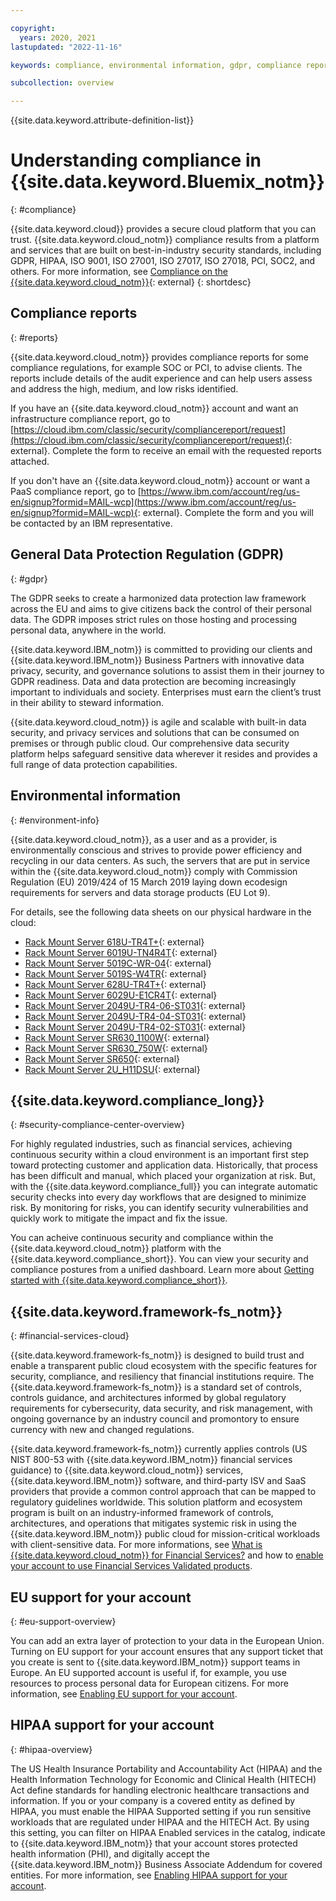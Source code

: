 ```yaml
---

copyright:
  years: 2020, 2021
lastupdated: "2022-11-16"

keywords: compliance, environmental information, gdpr, compliance reports, financial services, compliance settings, compliance features

subcollection: overview

---
```


{{site.data.keyword.attribute-definition-list}}

# Understanding compliance in {{site.data.keyword.Bluemix_notm}}
{: #compliance}

{{site.data.keyword.cloud}} provides a secure cloud platform that you can trust. {{site.data.keyword.cloud_notm}} compliance results from a platform and services that are built on best-in-industry security standards, including GDPR, HIPAA, ISO 9001, ISO 27001, ISO 27017, ISO 27018, PCI, SOC2, and others. For more information, see [Compliance on the {{site.data.keyword.cloud_notm}}](https://www.ibm.com/cloud/compliance){: external}
{: shortdesc}

## Compliance reports
{: #reports}

{{site.data.keyword.cloud_notm}} provides compliance reports for some compliance regulations, for example SOC or PCI, to advise clients. The reports include details of the audit experience and can help users assess and address the high, medium, and low risks identified.

If you have an {{site.data.keyword.cloud_notm}} account and want an infrastructure compliance report, go to [https://cloud.ibm.com/classic/security/compliancereport/request](https://cloud.ibm.com/classic/security/compliancereport/request){: external}. Complete the form to receive an email with the requested reports attached.

If you don't have an {{site.data.keyword.cloud_notm}} account or want a PaaS compliance report, go to [https://www.ibm.com/account/reg/us-en/signup?formid=MAIL-wcp](https://www.ibm.com/account/reg/us-en/signup?formid=MAIL-wcp){: external}. Complete the form and you will be contacted by an IBM representative.

## General Data Protection Regulation (GDPR)
{: #gdpr}

The GDPR seeks to create a harmonized data protection law framework across the EU and aims to give citizens back the control of their personal data. The GDPR imposes strict rules on those hosting and processing personal data, anywhere in the world.

{{site.data.keyword.IBM_notm}} is committed to providing our clients and {{site.data.keyword.IBM_notm}} Business Partners with innovative data privacy, security, and governance solutions to assist them in their journey to GDPR readiness. Data and data protection are becoming increasingly important to individuals and society. Enterprises must earn the client’s trust in their ability to steward information.

{{site.data.keyword.cloud_notm}} is agile and scalable with built-in data security, and privacy services and solutions that can be consumed on premises or through public cloud. Our comprehensive data security platform helps safeguard sensitive data wherever it resides and provides a full range of data protection capabilities.

## Environmental information
{: #environment-info}

{{site.data.keyword.cloud_notm}}, as a user and as a provider, is environmentally conscious and strives to provide power efficiency and recycling in our data centers. As such, the servers that are put in service within the {{site.data.keyword.cloud_notm}} comply with Commission Regulation (EU) 2019/424 of 15 March 2019 laying down ecodesign requirements for servers and data storage products (EU Lot 9).

For details, see the following data sheets on our physical hardware in the cloud:
* [Rack Mount Server 618U-TR4T+](https://cloud.ibm.com/media/docs/downloads/environment-info-datasheets/1U_X10DRU-i+.pdf){: external}
* [Rack Mount Server 6019U-TN4R4T](https://cloud.ibm.com/media/docs/downloads/environment-info-datasheets/1U_X11DPU.pdf){: external}
* [Rack Mount Server 5019C-WR-04](https://cloud.ibm.com/media/docs/downloads/environment-info-datasheets/1U_X11SCW.pdf){: external}
* [Rack Mount Server 5019S-W4TR](https://cloud.ibm.com/media/docs/downloads/environment-info-datasheets/1U_X11SSW-4TF.pdf){: external}
* [Rack Mount Server 628U-TR4T+](https://cloud.ibm.com/media/docs/downloads/environment-info-datasheets/2U_X10DRU-i+.pdf){: external}
* [Rack Mount Server 6029U-E1CR4T](https://cloud.ibm.com/media/docs/downloads/environment-info-datasheets/2U_X11DPU.pdf){: external}
* [Rack Mount Server 2049U-TR4-06-ST031](https://cloud.ibm.com/media/docs/downloads/environment-info-datasheets/2U_X11QPH+BM.pdf){: external}
* [Rack Mount Server 2049U-TR4-04-ST031](https://cloud.ibm.com/media/docs/downloads/environment-info-datasheets/2U_X11QPH+NG%20BP.pdf){: external}
* [Rack Mount Server 2049U-TR4-02-ST031](https://cloud.ibm.com/media/docs/downloads/environment-info-datasheets/2U_X11QPH+NG%20woBP.pdf){: external}
* [Rack Mount Server SR630_1100W](https://cloud.ibm.com/media/docs/downloads/environment-info-datasheets/SR630_1100W.pdf){: external}
* [Rack Mount Server SR630_750W](https://cloud.ibm.com/media/docs/downloads/environment-info-datasheets/SR630_750W.pdf){: external}
* [Rack Mount Server SR650](https://cloud.ibm.com/media/docs/downloads/environment-info-datasheets/SR650.pdf){: external}
* [Rack Mount Server 2U_H11DSU](https://cloud.ibm.com/media/docs/downloads/environment-info-datasheets/2U_H11DSU.pdf){: external}

## {{site.data.keyword.compliance_long}}
{: #security-compliance-center-overview}

For highly regulated industries, such as financial services, achieving continuous security within a cloud environment is an important first step toward protecting customer and application data. Historically, that process has been difficult and manual, which placed your organization at risk. But, with the {{site.data.keyword.compliance_full}} you can integrate automatic security checks into every day workflows that are designed to minimize risk. By monitoring for risks, you can identify security vulnerabilities and quickly work to mitigate the impact and fix the issue.

You can acheive continuous security and compliance within the {{site.data.keyword.cloud_notm}} platform with the {{site.data.keyword.compliance_short}}. You can view your security and compliance postures from a unified dashboard. Learn more about [Getting started with {{site.data.keyword.compliance_short}}](/docs/security-compliance?topic=security-compliance-getting-started).


## {{site.data.keyword.framework-fs_notm}}
{: #financial-services-cloud}

{{site.data.keyword.framework-fs_notm}} is designed to build trust and enable a transparent public cloud ecosystem with the specific features for security, compliance, and resiliency that financial institutions require. The {{site.data.keyword.framework-fs_notm}} is a standard set of controls, controls guidance, and architectures informed by global regulatory requirements for cybersecurity, data security, and risk management, with ongoing governance by an industry council and promontory to ensure currency with new and changed regulations.

{{site.data.keyword.framework-fs_notm}} currently applies controls (US NIST 800-53 with {{site.data.keyword.IBM_notm}} financial services guidance) to {{site.data.keyword.cloud_notm}} services, {{site.data.keyword.IBM_notm}} software, and third-party ISV and SaaS providers that provide a common control approach that can be mapped to regulatory guidelines worldwide. This solution platform and ecosystem program is built on an industry-informed framework of controls, architectures, and operations that mitigates systemic risk in using the {{site.data.keyword.IBM_notm}} public cloud for mission-critical workloads with client-sensitive data. For more informations, see [What is {{site.data.keyword.cloud_notm}} for Financial Services?](/docs/overview?topic=overview-what-is-fscloud) and how to [enable your account to use Financial Services Validated products](/docs/account?topic=account-enabling-fs-validated).

## EU support for your account
{: #eu-support-overview}

You can add an extra layer of protection to your data in the European Union. Turning on EU support for your account ensures that any support ticket that you create is sent to {{site.data.keyword.IBM_notm}} support teams in Europe. An EU supported account is useful if, for example, you use resources to process personal data for European citizens. For more information, see [Enabling EU support for your account](/docs/account?topic=account-eu-supported).

## HIPAA support for your account
{: #hipaa-overview}

The US Health Insurance Portability and Accountability Act (HIPAA) and the Health Information Technology for Economic and Clinical Health (HITECH) Act define standards for handling electronic healthcare transactions and information. If you or your company is a covered entity as defined by HIPAA, you must enable the HIPAA Supported setting if you run sensitive workloads that are regulated under HIPAA and the HITECH Act. By using this setting, you can filter on HIPAA Enabled services in the catalog, indicate to {{site.data.keyword.IBM_notm}} that your account stores protected health information (PHI), and digitally accept the {{site.data.keyword.IBM_notm}} Business Associate Addendum for covered entities. For more information, see [Enabling HIPAA support for your account](/docs/account?topic=account-enabling-hipaa).
